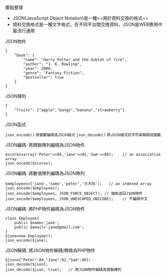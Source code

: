 要點整理
- JSON(JavaScript Object Notation)是一種==用於資料交換的格式==
- 資料交換格式是一種文字格式，在不同平台間交換資料，JSON是WEB應用中最流行通用

JSON物件
```
{
	"book": {
		"name": "Harry Potter and the Goblet of fire",
		"author": "J. K. Rowling",
		"year": 2000,
		"genre": "Fantasy Fiction",
		"bestseller": true
	}
}
```

JSON陣列
```
{
	"fruits": ["apple","mango","banana","strawberry"]
}
```

JSON函式

`json_encode()` <small>將變數編碼成JSON格式</small>
`json_decode()` <small>將JSON格式的字符串解碼成變數</small>

JSON編碼: 將關聯陣列編碼為JSON物件
```
$scores=array('Peter'=>84,'Jane'=>92,'Sam'=>88);	// an associative array
json_encode($scores);
```

JSON編碼: 將數值陣列編碼為JSON陣列
```
$employees=['jane','same','peter','方大同'];	// an indexed array
json_encode($employees);
json_encode($employees, JSON_FORCE_OBJECT);	// 強制返回JSON物件
json_encode($employees, JSON_UNESCAPED_UNICODE);	// 不編碼中文
```

JSON編碼: 將PHP物件編碼為JSON物件
```
class Employee{
	public $name='jane';
	public $email='jane@gmail.com';
}
$jane=new Employee();
json_encode($jane);
```

JSON解碼: 將JSON物件解碼/轉換為PHP物件
```
$json={"Peter":84,"Jane":92,"Sam":88};
json_decode($json);
json_decode($json, true);	// 將JSON物件解碼為關聯陣列
```